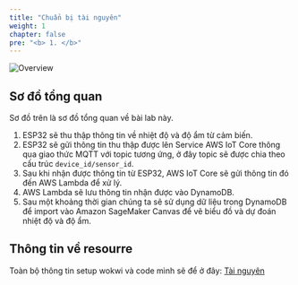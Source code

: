 ```yaml
---
title: "Chuẩn bị tài nguyên"
weight: 1
chapter: false
pre: "<b> 1. </b>"
---
```


![Overview](/images/01.png)

## Sơ đồ tổng quan

Sơ đồ trên là sơ đồ tổng quan về bài lab này. 

1. ESP32 sẽ thu thập thông tin về nhiệt độ và độ ẩm từ cảm biến.
2. ESP32 sẽ gửi thông tin thu thập được lên Service AWS IoT Core thông qua giao thức MQTT với topic tương ứng, ở đây topic sẽ được chia theo cấu trúc `device_id/sensor_id`.
3. Sau khi nhận được thông tin từ ESP32, AWS IoT Core sẽ gửi thông tin đó đến AWS Lambda để xử lý.
4. AWS Lambda sẽ lưu thông tin nhận được vào DynamoDB.
5. Sau một khoảng thời gian chúng ta sẽ sử dụng dữ liệu trong DynamoDB để import vào Amazon SageMaker Canvas để vẽ biểu đồ và dự đoán nhiệt độ và độ ẩm.

## Thông tin về resourre
Toàn bộ thông tin setup wokwi và code mình sẽ để ở đây: [Tài nguyên]()